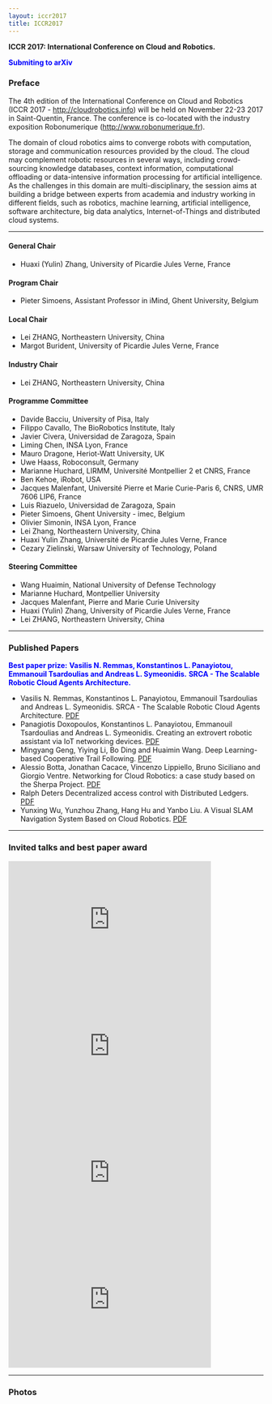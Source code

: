 ```yaml
---
layout: iccr2017
title: ICCR2017
---
```

**ICCR 2017: International Conference on Cloud and Robotics.**

<span style="color: blue">**Submiting to arXiv**</span>


### Preface

The 4th edition of the International Conference on Cloud and Robotics (ICCR 2017 - http://cloudrobotics.info) will be
held on November 22-23 2017 in Saint-Quentin, France. The conference is co-located with the industry exposition Robonumerique
(http://www.robonumerique.fr).

The domain of cloud robotics aims to converge robots with computation, storage and communication resources provided by
the cloud. The cloud may complement robotic resources in several ways, including crowd-sourcing knowledge databases,
context information, computational offloading or data-intensive information processing for artificial intelligence.
As the challenges in this domain are multi-disciplinary, the session aims at building a bridge between experts from
academia and industry working in different fields, such as robotics, machine learning, artificial intelligence, software
architecture, big data analytics, Internet-of-Things and distributed cloud systems.

---
#### General Chair

<ul>
<li>Huaxi (Yulin) Zhang, University of Picardie Jules Verne, France</li>
</ul>

#### Program Chair

<ul>
<li>Pieter Simoens, Assistant Professor in iMind, Ghent University, Belgium</li>
</ul>

#### Local Chair

<ul>
<li>Lei ZHANG, Northeastern University, China</li>

<li>Margot Burident, University of Picardie Jules Verne, France</li>
</ul>

####  Industry Chair

<ul>

<li>Lei ZHANG, Northeastern University, China</li>
</ul>

#### Programme Committee

<ul>
<li>Davide Bacciu, University of Pisa, Italy</li>
<li>Filippo Cavallo, The BioRobotics Institute, Italy</li>

<li>Javier Civera, Universidad de Zaragoza, Spain</li>

<li>Liming Chen, INSA Lyon, France</li>

<li>Mauro Dragone, Heriot-Watt University, UK</li>

<li>Uwe Haass, Roboconsult, Germany</li>

<li>Marianne Huchard, LIRMM, Université Montpellier 2 et CNRS, France</li>

<li>Ben Kehoe, iRobot, USA</li>

<li>Jacques Malenfant, Université Pierre et Marie Curie-Paris 6, CNRS, UMR 7606 LIP6, France</li>

<li>Luis Riazuelo, Universidad de Zaragoza, Spain</li>

<li>Pieter Simoens, Ghent University - imec, Belgium</li>

<li>Olivier Simonin, INSA Lyon, France</li>

<li>Lei Zhang, Northeastern University, China</li>

<li>Huaxi Yulin Zhang, Université de Picardie Jules Verne, France</li>

<li>Cezary Zielinski, Warsaw University of Technology, Poland</li>
</ul>

#### Steering Committee

<ul>
<li>Wang Huaimin, National University of Defense Technology</li>

<li>Marianne Huchard, Montpellier University</li>

<li>Jacques Malenfant, Pierre and Marie Curie University</li>

<li>Huaxi (Yulin) Zhang, University of Picardie Jules Verne, France</li>

<li>Lei ZHANG, Northeastern University, China</li>
</ul>

---
### Published Papers 
<span style="color: blue">**Best paper prize:**
**Vasilis N. Remmas, Konstantinos L. Panayiotou, Emmanouil Tsardoulias and Andreas L. Symeonidis.** 
**SRCA - The Scalable Robotic Cloud Agents Architecture.**</span>

<ul>
  <li>Vasilis N. Remmas, Konstantinos L. Panayiotou, Emmanouil Tsardoulias and Andreas L. Symeonidis. SRCA - The Scalable Robotic Cloud Agents Architecture. <a href="/files/papers/ICCR17_paper_2.pdf">PDF</a></li>
  <li>Panagiotis Doxopoulos, Konstantinos L. Panayiotou, Emmanouil Tsardoulias and Andreas L. Symeonidis. Creating an extrovert robotic assistant via IoT networking devices. <a href="/files/papers/ICCR17_paper_3.pdf">PDF</a>
  </li>
  <li>
    Mingyang Geng, Yiying Li, Bo Ding and Huaimin Wang. Deep Learning-based Cooperative Trail Following. <a href="/files/papers/ICCR17_paper_4.pdf">PDF</a>
  </li>
  <li>
    Alessio Botta, Jonathan Cacace, Vincenzo Lippiello, Bruno Siciliano and Giorgio Ventre. Networking for Cloud Robotics: a case study based on the Sherpa Project. <a href="/files/papers/ICCR17_paper_5.pdf">PDF</a>
  </li>
  <li>
    Ralph Deters Decentralized access control with Distributed Ledgers. <a href="/files/papers/ICCR17_paper_6.pdf">PDF</a>
  </li>
  <li>
    Yunxing Wu, Yunzhou Zhang, Hang Hu and Yanbo Liu. A Visual SLAM Navigation System Based on Cloud Robotics. <a href="/files/papers/ICCR17_paper_7.pdf">PDF</a>
  </li>
</ul>


---
### Invited talks and best paper award
<div class="row">
  <div class="col-lg-6 col-md-8 col-xs-10 thumb">
<iframe width="400" height="250" src="https://www.youtube.com/embed/sZlVSmC7Lzo" frameborder="0" allowfullscreen></iframe>
</div>
<div class="col-lg-6 col-md-8 col-xs-10 thumb">
<iframe width="400" height="250" src="https://www.youtube.com/embed/DGAuVmgFH7g" frameborder="0" allowfullscreen></iframe>
</div>
<div class="col-lg-6 col-md-8 col-xs-10 thumb">
<iframe width="400" height="250" src="https://www.youtube.com/embed/np-E1W1D4Zo" frameborder="0" allowfullscreen></iframe>
</div>
<div class="col-lg-6 col-md-8 col-xs-10 thumb">
<iframe width="400" height="250" src="https://www.youtube.com/embed/TzIOvgkqZYs" frameborder="0" allowfullscreen></iframe>
</div>
</div>

---
### Photos

<div class="row">
    <div class="col-lg-6 col-md-8 col-xs-10 thumb">
        <a class="thumbnail" href="#">
            <img class="img-fluid" src="/files/photos/1.jpeg" alt="">
        </a>
    </div>
    <div class="col-lg-6 col-md-8 col-xs-10 thumb">
        <a class="thumbnail" href="#">
            <img class="img-thumbnail" src="/files/photos/2.jpeg" alt="">
        </a>
    </div>
    <div class="col-lg-6 col-md-8 col-xs-10 thumb">
        <a class="thumbnail" href="#">
            <img class="img-thumbnail" src="/files/photos/16.jpeg" alt="">
        </a>
    </div>
    <div class="col-lg-6 col-md-8 col-xs-10 thumb">
        <a class="thumbnail" href="#">
            <img class="img-thumbnail" src="/files/photos/4.jpeg" alt="">
        </a>
    </div>
    <div class="col-lg-6 col-md-8 col-xs-10 thumb">
        <a class="thumbnail" href="#">
            <img class="img-thumbnail" src="/files/photos/5.jpeg" alt="">
        </a>
    </div>
    <div class="col-lg-6 col-md-8 col-xs-10 thumb">
        <a class="thumbnail" href="#">
            <img class="img-thumbnail" src="/files/photos/3.jpeg" alt="">
        </a>
    </div>
    <div class="col-lg-6 col-md-8 col-xs-10 thumb">
        <a class="thumbnail" href="#">
            <img class="img-thumbnail" src="/files/photos/12.jpeg" alt="">
        </a>
    </div>
    <div class="col-lg-6 col-md-8 col-xs-10 thumb">
        <a class="thumbnail" href="#">
            <img class="img-thumbnail" src="/files/photos/11.jpeg" alt="">
        </a>
    </div>
    <div class="col-lg-6 col-md-8 col-xs-10 thumb">
        <a class="thumbnail" href="#">
            <img class="img-thumbnail" src="/files/photos/7.jpeg" alt="">
        </a>
    </div>
    <div class="col-lg-6 col-md-8 col-xs-10 thumb">
        <a class="thumbnail" href="#">
            <img class="img-thumbnail" src="/files/photos/8.jpeg" alt="">
        </a>
    </div>
    <div class="col-lg-6 col-md-8 col-xs-10 thumb">
        <a class="thumbnail" href="#">
            <img class="img-thumbnail" src="/files/photos/9.jpeg" alt="">
        </a>
    </div>
    <div class="col-lg-6 col-md-8 col-xs-10 thumb">
        <a class="thumbnail" href="#">
            <img class="img-thumbnail" src="/files/photos/10.jpeg" alt="">
        </a>
    </div>
    <div class="col-lg-6 col-md-8 col-xs-10 thumb">
        <a class="thumbnail" href="#">
            <img class="img-thumbnail" src="/files/photos/13.jpeg" alt="">
        </a>
    </div>
    <div class="col-lg-6 col-md-8 col-xs-10 thumb">
        <a class="thumbnail" href="#">
            <img class="img-thumbnail" src="/files/photos/14.jpeg" alt="">
        </a>
    </div>
    <div class="col-lg-6 col-md-8 col-xs-10 thumb">
        <a class="thumbnail" href="#">
            <img class="img-thumbnail" src="/files/photos/15.jpeg" alt="">
        </a>
    </div>
    <div class="col-lg-6 col-md-8 col-xs-10 thumb">
        <a class="thumbnail" href="#">
            <img class="img-thumbnail" src="/files/photos/6.jpeg" alt="">
        </a>
    </div>
    <div class="col-lg-6 col-md-8 col-xs-10 thumb">
        <a class="thumbnail" href="#">
            <img class="img-thumbnail" src="/files/photos/17.jpeg" alt="">
        </a>
    </div>
</div>